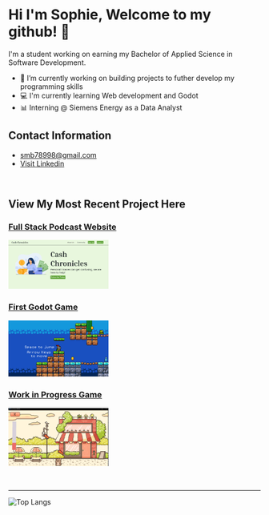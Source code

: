 # Hi I'm Sophie, Welcome to my github! 👋

<p>I'm a student working on earning my Bachelor of Applied Science in Software Development. </p>

- 🔭 I’m currently working on building projects to futher develop my programming skills
- 💻 I'm currently learning Web development and Godot
- 📊 Interning @ Siemens Energy as a Data Analyst

## Contact Information
- smb78998@gmail.com <br>
- <a href="https://www.linkedin.com/in/sophia-burgos-736a3a26b/">Visit Linkedin</a>

<br>

## View My Most Recent Project Here

### [Full Stack Podcast Website](https://github.com/smb78998/full-stack-podcast-website)
<a href="http://moneytalks.lovestoblog.com"><img src="website.png" width="200"></a>

### [First Godot Game](https://github.com/smb78998/First-Godot-Game/tree/main)
<a href="https://github.com/smb78998/First-Godot-Game/tree/main"><img src="screenshot.png" width="200"></a>

### [Work in Progress Game](https://github.com/smb78998/food-game)
<a href="https://github.com/smb78998/food-game"><img src="food-game-screenshot.png" width="200"></a>


<br>
<hr>

![Top Langs](https://github-readme-stats.vercel.app/api/top-langs/?username=smb78998&layout=compact)


<!--
**smb78998/smb78998** is a ✨ _special_ ✨ repository because its `README.md` (this file) appears on your GitHub profile.

Here are some ideas to get you started:

- 🔭 I’m currently working on ...
- 🌱 I’m currently learning ...
- 👯 I’m looking to collaborate on ...
- 🤔 I’m looking for help with ...
- 💬 Ask me about ...
- 📫 How to reach me: ...
- 😄 Pronouns: ...
- ⚡ Fun fact: ...
-->
